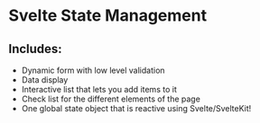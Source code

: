# Svelte State Management

## Includes:

- Dynamic form with low level validation
- Data display
- Interactive list that lets you add items to it
- Check list for the different elements of the page
- One global state object that is reactive using Svelte/SvelteKit!
